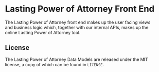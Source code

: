Lasting Power of Attorney Front End
==============
The Lasting Power of Attorney front end makes up the user facing views and business logic which, together with our internal APIs, makes up the online Lasting Power of Attorney tool.


License
-------

The Lasting Power of Attorney Data Models are released under the MIT license, a copy of which can be found in ``LICENSE``.

